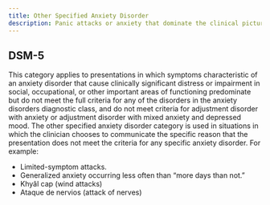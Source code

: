 ```yaml
---
title: Other Specified Anxiety Disorder
description: Panic attacks or anxiety that dominate the clinical picture but do not meet full criteria for a specified reason.
---
```


## DSM-5
This category applies to presentations in which symptoms characteristic of an anxiety disorder that cause clinically significant distress or impairment in social, occupational, or other important areas of functioning predominate but do not meet the full criteria for any of the disorders in the anxiety disorders diagnostic class, and do not meet criteria for adjustment disorder
with anxiety or adjustment disorder with mixed anxiety and depressed mood. The other specified anxiety disorder category is used in situations in which the clinician chooses to communicate the specific reason that the presentation does not meet the criteria for any specific anxiety disorder. For example:  
- Limited-symptom attacks.  
- Generalized anxiety occurring less often than “more days than not.”  
- Khyâl cap (wind attacks)  
- Ataque de nervios (attack of nerves)  